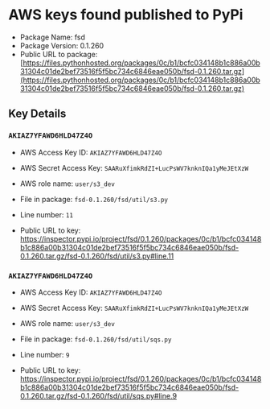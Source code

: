 # AWS keys found published to PyPi

* Package Name: fsd
* Package Version: 0.1.260
* Public URL to package: [https://files.pythonhosted.org/packages/0c/b1/bcfc034148b1c886a00b31304c01de2bef73516f5f5bc734c6846eae050b/fsd-0.1.260.tar.gz](https://files.pythonhosted.org/packages/0c/b1/bcfc034148b1c886a00b31304c01de2bef73516f5f5bc734c6846eae050b/fsd-0.1.260.tar.gz)

## Key Details

### `AKIAZ7YFAWD6HLD47Z4O`

* AWS Access Key ID: `AKIAZ7YFAWD6HLD47Z4O`
* AWS Secret Access Key: `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` 
* AWS role name: `user/s3_dev`
* File in package: `fsd-0.1.260/fsd/util/s3.py`
* Line number: `11`

* Public URL to key: https://inspector.pypi.io/project/fsd/0.1.260/packages/0c/b1/bcfc034148b1c886a00b31304c01de2bef73516f5f5bc734c6846eae050b/fsd-0.1.260.tar.gz/fsd-0.1.260/fsd/util/s3.py#line.11



### `AKIAZ7YFAWD6HLD47Z4O`

* AWS Access Key ID: `AKIAZ7YFAWD6HLD47Z4O`
* AWS Secret Access Key: `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` 
* AWS role name: `user/s3_dev`
* File in package: `fsd-0.1.260/fsd/util/sqs.py`
* Line number: `9`

* Public URL to key: https://inspector.pypi.io/project/fsd/0.1.260/packages/0c/b1/bcfc034148b1c886a00b31304c01de2bef73516f5f5bc734c6846eae050b/fsd-0.1.260.tar.gz/fsd-0.1.260/fsd/util/sqs.py#line.9


